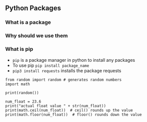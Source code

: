 ## Python Packages

### What is a package
### Why should we use them 
### What is pip
- `pip` is a package manager in python to install any packages
- To use pip `pip install package_name`
- `pip3 install requests` installs the package requests
```
from random import random # generates random numbers
import math

print(random())

num_float = 23.6
print("actual float value " + str(num_float))
print(math.ceil(num_float))  # ceil() rounds up the value
print(math.floor(num_float))  # floor() rounds down the value
```